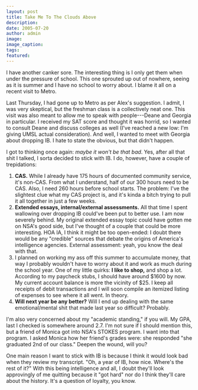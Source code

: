 ```yaml
---
layout: post
title: Take Me To The Clouds Above
description:
date: 2005-07-20
author: admin
image:
image_caption:
tags:
featured:
---
```


I have another canker sore. The interesting thing is I only get them when under the pressure of school. This one sprouted up out of nowhere, seeing as it is summer and I have no school to worry about. I blame it all on a recent visit to Metro.

Last Thursday, I had gone up to Metro as per Alex's suggestion. I admit, I was very skeptical, but the freshman class is a collectively neat one. This visit was also meant to allow me to speak with people---Deane and Georgia in particular. I received my SAT score and thought it was horrid, so I wanted to consult Deane and discuss colleges as well (I've reached a new low: I'm giving UMSL actual consideration). And well, I wanted to meet with Georgia about dropping IB. I hate to state the obvious, but that didn't happen.

I got to thinking once again: *maybe it won't be that bad*. Yes, after all that shit I talked, I sorta decided to stick with IB. I do, however, have a couple of trepidations:

1.  **CAS.** While I already have 175 hours of documented community service, it's non-CAS. From what I understand, half of our 300 hours need to be CAS. Also, I need 260 hours before school starts. The problem: I've the slightest clue what my CAS project is, and it's kinda a bitch trying to pull it all together in just a few weeks.
2.  **Extended essays, internal/external assessments.** All that time I spent wallowing over dropping IB could've been put to better use. I am now severely behind. My original extended essay topic could have gotten me on NSA's good side, but I've thought of a couple that could be more interesting. HOA IA, I think it might be too open-ended: I doubt there would be any "credible" sources that debate the origins of America's intelligence agencies. External assessment: yeah, you know the deal with that.
3.  I planned on working my ass off this summer to accumulate money, that way I probably wouldn't have to worry about it and work as much during the school year. One of my little quirks: **I like to shop,** and shop a lot. According to my paycheck stubs, I should have around $1600 by now. My current account balance is more the vicinity of $25. I keep all receipts of debit transactions and I will soon compile an itemized listing of expenses to see where it all went. In theory.
4.  **Will next year be any better?** Will I end up dealing with the same emotional/mental shit that made last year so difficult? Probably.

I'm also very concerned about my "academic standing," if you will. My GPA, last I checked is somewhere around 2.7. I'm not sure if I should mention this, but a friend of Monica got into NSA's STOKES program. I want into that program. I asked Monica how her friend's grades were: she responded "she graduated 2nd of our class." Deepen the wound, will you?

One main reason I want to stick with IB is because I think it would look bad when they review my transcript. "Oh, a year of IB, how nice. Where's the rest of it?" With this being intelligence and all, I doubt they'll look approvingly of me quitting because it "got hard" nor do I think they'll care about the history. It's a question of loyalty, you know.
